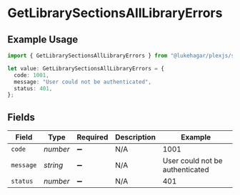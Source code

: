 # GetLibrarySectionsAllLibraryErrors

## Example Usage

```typescript
import { GetLibrarySectionsAllLibraryErrors } from "@lukehagar/plexjs/sdk/models/errors";

let value: GetLibrarySectionsAllLibraryErrors = {
  code: 1001,
  message: "User could not be authenticated",
  status: 401,
};
```

## Fields

| Field                           | Type                            | Required                        | Description                     | Example                         |
| ------------------------------- | ------------------------------- | ------------------------------- | ------------------------------- | ------------------------------- |
| `code`                          | *number*                        | :heavy_minus_sign:              | N/A                             | 1001                            |
| `message`                       | *string*                        | :heavy_minus_sign:              | N/A                             | User could not be authenticated |
| `status`                        | *number*                        | :heavy_minus_sign:              | N/A                             | 401                             |